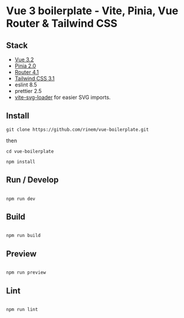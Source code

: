 # Vue 3 boilerplate - Vite, Pinia, Vue Router & Tailwind CSS

## Stack

- [Vue 3.2](https://vuejs.org/)
- [Pinia 2.0](https://pinia.vuejs.org/)
- [Router 4.1](https://router.vuejs.org/)
- [Tailwind CSS 3.1](https://tailwindcss.com/)
- eslint 8.5
- prettier 2.5
- [vite-svg-loader](https://github.com/jpkleemans/vite-svg-loader) for easier SVG imports.


## Install

```
git clone https://github.com/rinem/vue-boilerplate.git

```

then

```
cd vue-boilerplate

npm install
```

## Run / Develop

```

npm run dev

```

## Build

```

npm run build

```

## Preview

```

npm run preview

```

## Lint

```

npm run lint

```
